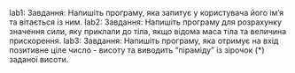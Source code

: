 lab1:
	Завдання:
 	Напишіть програму, яка запитує у користувача його ім’я та вітається із ним.
lab2:
	Завдання:
 	Напишіть програму для розрахунку значення сили, яку приклали до тіла, якщо відома маса тіла та величина прискорення.
lab3:
	Завдання:
 	Напишіть програму, яка отримує на вхід позитивне ціле число - висоту та виводить “піраміду” із зірочок (*) заданої висоти.